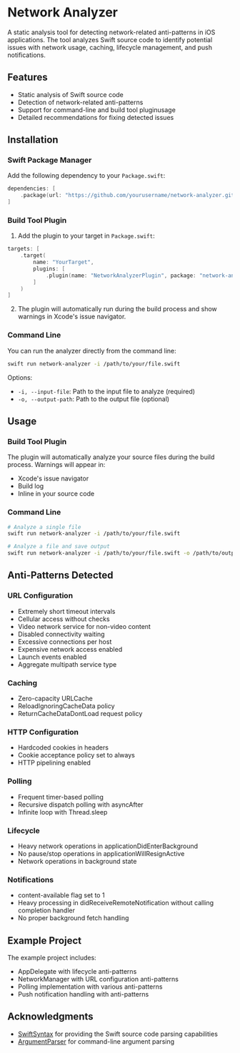 # Network Analyzer

A static analysis tool for detecting network-related anti-patterns in iOS applications. The tool analyzes Swift source code to identify potential issues with network usage, caching, lifecycle management, and push notifications.

## Features

- Static analysis of Swift source code
- Detection of network-related anti-patterns
- Support for command-line and build tool pluginusage
- Detailed recommendations for fixing detected issues

## Installation

### Swift Package Manager

Add the following dependency to your `Package.swift`:

```swift
dependencies: [
    .package(url: "https://github.com/yourusername/network-analyzer.git", from: "1.0.0")
]
```

### Build Tool Plugin

1. Add the plugin to your target in `Package.swift`:

```swift
targets: [
    .target(
        name: "YourTarget",
        plugins: [
            .plugin(name: "NetworkAnalyzerPlugin", package: "network-analyzer")
        ]
    )
]
```

2. The plugin will automatically run during the build process and show warnings in Xcode's issue navigator.

### Command Line

You can run the analyzer directly from the command line:

```bash
swift run network-analyzer -i /path/to/your/file.swift
```

Options:

- `-i, --input-file`: Path to the input file to analyze (required)
- `-o, --output-path`: Path to the output file (optional)

## Usage

### Build Tool Plugin

The plugin will automatically analyze your source files during the build process. Warnings will appear in:

- Xcode's issue navigator
- Build log
- Inline in your source code

### Command Line

```bash
# Analyze a single file
swift run network-analyzer -i /path/to/your/file.swift

# Analyze a file and save output
swift run network-analyzer -i /path/to/your/file.swift -o /path/to/output.txt
```

## Anti-Patterns Detected

### URL Configuration

- Extremely short timeout intervals
- Cellular access without checks
- Video network service for non-video content
- Disabled connectivity waiting
- Excessive connections per host
- Expensive network access enabled
- Launch events enabled
- Aggregate multipath service type

### Caching

- Zero-capacity URLCache
- ReloadIgnoringCacheData policy
- ReturnCacheDataDontLoad request policy

### HTTP Configuration

- Hardcoded cookies in headers
- Cookie acceptance policy set to always
- HTTP pipelining enabled

### Polling

- Frequent timer-based polling
- Recursive dispatch polling with asyncAfter
- Infinite loop with Thread.sleep

### Lifecycle

- Heavy network operations in applicationDidEnterBackground
- No pause/stop operations in applicationWillResignActive
- Network operations in background state

### Notifications

- content-available flag set to 1
- Heavy processing in didReceiveRemoteNotification without calling completion handler
- No proper background fetch handling

## Example Project

The example project includes:

- AppDelegate with lifecycle anti-patterns
- NetworkManager with URL configuration anti-patterns
- Polling implementation with various anti-patterns
- Push notification handling with anti-patterns

## Acknowledgments

- [SwiftSyntax](https://github.com/apple/swift-syntax) for providing the Swift source code parsing capabilities
- [ArgumentParser](https://github.com/apple/swift-argument-parser) for command-line argument parsing

